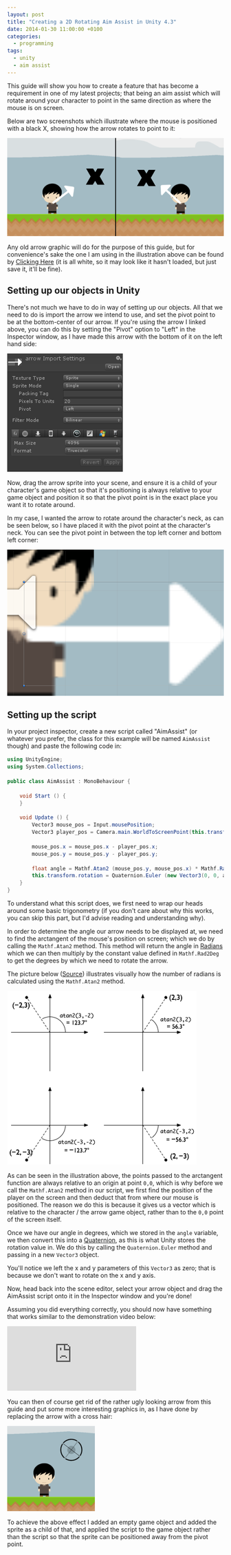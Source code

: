 ```yaml
---
layout: post
title: "Creating a 2D Rotating Aim Assist in Unity 4.3"
date: 2014-01-30 11:00:00 +0100
categories:
  - programming
tags:
  - unity
  - aim assist
---
```

This guide will show you how to create a feature that has become a requirement in one of my latest projects; that being an aim assist which will rotate around your character to point in the same direction as where the mouse is on screen.

Below are two screenshots which illustrate where the mouse is positioned with a black X, showing how the arrow rotates to point to it:

![](/assets/images/creating-a-2d-rotating-aim-assist-in-unity/aim_assist_illustration.png)

Any old arrow graphic will do for the purpose of this guide, but for convenience's sake the one I am using in the illustration above can be found by [Clicking Here](/assets/images/creating-a-2d-rotating-aim-assist-in-unity/arrow.png) (it is all white, so it may look like it hasn't loaded, but just save it, it'll be fine).

## Setting up our objects in Unity
There's not much we have to do in way of setting up our objects. All that we need to do is import the arrow we intend to use, and set the pivot point to be at the bottom-center of our arrow. If you're using the arrow I linked above, you can do this by setting the "Pivot" option to "Left" in the Inspector window, as I have made this arrow with the bottom of it on the left hand side:

![](/assets/images/creating-a-2d-rotating-aim-assist-in-unity/inspector.png)

Now, drag the arrow sprite into your scene, and ensure it is a child of your character's game object so that it's positioning is always relative to your game object and position it so that the pivot point is in the exact place you want it to rotate around.

In my case, I wanted the arrow to rotate around the character's neck, as can be seen below, so I have placed it with the pivot point at the character's neck. You can see the pivot point in between the top left corner and bottom left corner:

![](/assets/images/creating-a-2d-rotating-aim-assist-in-unity/pivot_point.png)

## Setting up the script
In your project inspector, create a new script called "AimAssist" (or whatever you prefer, the class for this example will be named `AimAssist` though) and paste the following code in:

```csharp
using UnityEngine;
using System.Collections;

public class AimAssist : MonoBehaviour {

    void Start () {
    }

    void Update () {
        Vector3 mouse_pos = Input.mousePosition;
        Vector3 player_pos = Camera.main.WorldToScreenPoint(this.transform.position);

        mouse_pos.x = mouse_pos.x - player_pos.x;
        mouse_pos.y = mouse_pos.y - player_pos.y;

        float angle = Mathf.Atan2 (mouse_pos.y, mouse_pos.x) * Mathf.Rad2Deg;
        this.transform.rotation = Quaternion.Euler (new Vector3(0, 0, angle));
    }
}
```

To understand what this script does, we first need to wrap our heads around some basic trigonometry (if you don't care about why this works, you can skip this part, but I'd advise reading and understanding why).

In order to determine the angle our arrow needs to be displayed at, we need to find the arctangent of the mouse's position on screen; which we do by calling the `Mathf.Atan2` method. This method will return the angle in [Radians](http://en.wikipedia.org/wiki/Radian) which we can then multiply by the constant value defined in `Mathf.Rad2Deg` to get the degrees by which we need to rotate the arrow.

The picture below ([Source](http://gamedev.stackexchange.com/questions/14602/what-are-atan-and-atan2-used-for-in-games)) illustrates visually how the number of radians is calculated using the `Mathf.Atan2` method.

![](/assets/images/creating-a-2d-rotating-aim-assist-in-unity/arctangent.png)

As can be seen in the illustration above, the points passed to the arctangent function are always relative to an origin at point `0,0`, which is why before we call the `Mathf.Atan2` method in our script, we first find the position of the player on the screen and then deduct that from where our mouse is positioned. The reason we do this is because it gives us a vector which is relative to the character / the arrow game object, rather than to the `0,0` point of the screen itself.

Once we have our angle in degrees, which we stored in the `angle` variable, we then convert this into a [Quaternion](http://en.wikipedia.org/wiki/Quaternion), as this is what Unity stores the rotation value in. We do this by calling the `Quaternion.Euler` method and passing in a new `Vector3` object.

You'll notice we left the x and y parameters of this `Vector3` as zero; that is because we don't want to rotate on the x and y axis.

Now, head back into the scene editor, select your arrow object and drag the AimAssist script onto it in the Inspector window and you're done!

Assuming you did everything correctly, you should now have something that works similar to the demonstration video below:

<div class="video-container">
<iframe src="https://www.youtube.com/embed/2VOQXJIFKhw" frameborder="0" allow="accelerometer; autoplay; encrypted-media; gyroscope; picture-in-picture" allowfullscreen></iframe>
</div>

You can then of course get rid of the rather ugly looking arrow from this guide and put some more interesting graphics in, as I have done by replacing the arrow with a cross hair:

![](/assets/images/creating-a-2d-rotating-aim-assist-in-unity/crosshair.png)

To achieve the above effect I added an empty game object and added the sprite as a child of that, and applied the script to the game object rather than the script so that the sprite can be positioned away from the pivot point.
